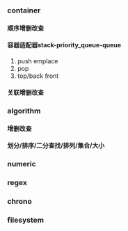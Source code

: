 ### container
#### 顺序增删改查

#### 容器适配器stack-priority_queue-queue
1. push emplace
2. pop
3. top/back front

#### 关联增删改查

### algorithm
#### 增删改查

#### 划分/排序/二分查找/排列/集合/大小

### numeric

### regex

### chrono

### filesystem
